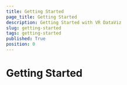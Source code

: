 ```yaml
---
title: Getting Started
page_title: Getting Started
description: Getting Started with VR DataViz
slug: getting-started
tags: getting-started
published: True
position: 0
---
```


# Getting Started